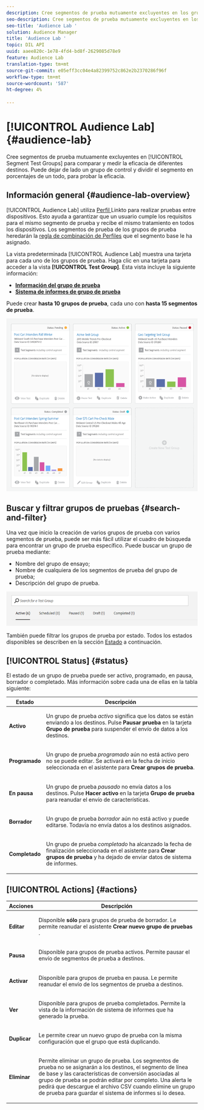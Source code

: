 ```yaml
---
description: Cree segmentos de prueba mutuamente excluyentes en los grupos de prueba de segmentos para comparar y medir la eficacia de diferentes destinos. Puede dejar de lado un grupo de control y dividir el segmento en porcentajes de un todo, para probar la eficacia.
seo-description: Cree segmentos de prueba mutuamente excluyentes en los grupos de prueba de segmentos para comparar y medir la eficacia de diferentes destinos. Puede dejar de lado un grupo de control y dividir el segmento en porcentajes de un todo, para probar la eficacia.
seo-title: 'Audience Lab '
solution: Audience Manager
title: 'Audience Lab '
topic: DIL API
uuid: aaee820c-1e78-4fd4-bd8f-2629085d78e9
feature: Audience Lab
translation-type: tm+mt
source-git-commit: e05eff3cc04e4a82399752c862e2b2370286f96f
workflow-type: tm+mt
source-wordcount: '587'
ht-degree: 4%

---
```



# [!UICONTROL Audience Lab] {#audience-lab}

Cree segmentos de prueba mutuamente excluyentes en [!UICONTROL Segment Test Groups] para comparar y medir la eficacia de diferentes destinos. Puede dejar de lado un grupo de control y dividir el segmento en porcentajes de un todo, para probar la eficacia.

## Información general {#audience-lab-overview}

[!UICONTROL Audience Lab] utiliza  [Perfil ](../../features/profile-merge-rules/merge-rules-overview.md) Linkto para realizar pruebas entre dispositivos. Esto ayuda a garantizar que un usuario cumple los requisitos para el mismo segmento de prueba y recibe el mismo tratamiento en todos los dispositivos. Los segmentos de prueba de los grupos de prueba heredarán la [regla de combinación de Perfiles](../../features/profile-merge-rules/merge-rules-dashboard.md) que el segmento base le ha asignado.

La vista predeterminada [!UICONTROL Audience Lab] muestra una tarjeta para cada uno de los grupos de prueba. Haga clic en una tarjeta para acceder a la vista **[!UICONTROL Test Group]**. Esta vista incluye la siguiente información:

* **[Información del grupo de prueba](../../features/audience-lab/audience-lab-information-view.md)**
* **[Sistema de informes de grupo de prueba](../../features/audience-lab/audience-lab-reporting-view.md)**

Puede crear **hasta 10 grupos de prueba**, cada uno con **hasta 15 segmentos de prueba**.

![](assets/test-groups-view.PNG)

## Buscar y filtrar grupos de pruebas {#search-and-filter}

Una vez que inicio la creación de varios grupos de prueba con varios segmentos de prueba, puede ser más fácil utilizar el cuadro de búsqueda para encontrar un grupo de prueba específico. Puede buscar un grupo de prueba mediante:

* Nombre del grupo de ensayo;
* Nombre de cualquiera de los segmentos de prueba del grupo de prueba;
* Descripción del grupo de prueba.

![](assets/search_and_filter_audience_lab.png)

También puede filtrar los grupos de prueba por estado. Todos los estados disponibles se describen en la sección [Estado](../../features/audience-lab/audience-lab.md#status) a continuación.

## [!UICONTROL Status] {#status}

El estado de un grupo de prueba puede ser activo, programado, en pausa, borrador o completado. Más información sobre cada una de ellas en la tabla siguiente:

<table id="table_7A0388BA02E045AC971C06A22DAC2C63"> 
 <thead> 
  <tr> 
   <th colname="col1" class="entry"> Estado </th> 
   <th colname="col2" class="entry"> Descripción </th> 
  </tr> 
 </thead>
 <tbody> 
  <tr> 
   <td colname="col1"> <p> <b><span class="uicontrol"> Activo </span></b> </p> </td> 
   <td colname="col2"> <p>Un grupo de prueba <i>activo</i> significa que los datos se están enviando a los destinos. Pulse <b><span class="uicontrol"> Pausar prueba </span></b> en la tarjeta <b><span class="uicontrol"> Grupo de prueba </span></b> para suspender el envío de datos a los destinos. </p> </td> 
  </tr> 
  <tr> 
   <td colname="col1"> <p> <b><span class="uicontrol"> Programado </span></b> </p> </td> 
   <td colname="col2"> <p>Un grupo de prueba <i>programado</i> aún no está activo pero no se puede editar. Se activará en la fecha de inicio seleccionada en el asistente para <b>Crear grupos de prueba</b>. </p> </td> 
  </tr> 
  <tr> 
   <td colname="col1"> <p> <b><span class="uicontrol"> En pausa </span></b> </p> </td> 
   <td colname="col2"> <p>Un grupo de prueba <i>pausado</i> no envía datos a los destinos. Pulse <b><span class="uicontrol"> Hacer activo </span></b> en la tarjeta <b><span class="uicontrol"> Grupo de prueba </span></b> para reanudar el envío de características. </p> </td> 
  </tr> 
  <tr> 
   <td colname="col1"> <p> <b><span class="uicontrol"> Borrador </span></b> </p> </td> 
   <td colname="col2"> <p>Un grupo de prueba <i>borrador</i> aún no está activo y puede editarse. Todavía no envía datos a los destinos asignados. </p> </td> 
  </tr> 
  <tr> 
   <td colname="col1"> <p> <b><span class="uicontrol"> Completado </span></b> </p> </td> 
   <td colname="col2"> <p>Un grupo de prueba <i>completado</i> ha alcanzado la fecha de finalización seleccionada en el asistente para <b><span class="uicontrol"> Crear grupos de prueba </span></b> y ha dejado de enviar datos de sistema de informes. </p> </td>
  </tr>
 </tbody>
</table>

## [!UICONTROL Actions] {#actions}

<table id="table_481A411E2D2F4FE891595D00E775CF60"> 
 <thead> 
  <tr> 
   <th colname="col1" class="entry"> Acciones </th> 
   <th colname="col2" class="entry"> Descripción </th>
  </tr>
 </thead>
 <tbody> 
  <tr> 
   <td colname="col1"> <p> <b><span class="uicontrol"> Editar </span></b> </p> </td>
   <td colname="col2"> <p>Disponible <b>sólo</b> para grupos de prueba de borrador. Le permite reanudar el asistente <b><span class="uicontrol"> Crear nuevo grupo de pruebas </span></b>. </p> </td>
  </tr>
  <tr> 
   <td colname="col1"> <p> <b><span class="uicontrol"> Pausa </span></b> </p> </td>
   <td colname="col2"> <p>Disponible para grupos de prueba activos. Permite pausar el envío de segmentos de prueba a destinos. </p> </td>
  </tr>
  <tr> 
   <td colname="col1"> <p> <b><span class="uicontrol"> Activar  </span></b> </p> </td>
   <td colname="col2"> <p>Disponible para grupos de prueba en pausa. Le permite reanudar el envío de los segmentos de prueba a destinos. </p> </td>
  </tr>
  <tr> 
   <td colname="col1"> <p> <b><span class="uicontrol"> Ver </span></b> </p> </td>
   <td colname="col2"> <p>Disponible para grupos de prueba completados. Permite la vista de la información de sistema de informes que ha generado la prueba. </p> </td>
  </tr>
  <tr> 
   <td colname="col1"> <p> <b><span class="uicontrol"> Duplicar </span></b> </p> </td>
   <td colname="col2"> <p>Le permite crear un nuevo grupo de prueba con la misma configuración que el grupo que está duplicando. </p> </td>
  </tr>
  <tr> 
   <td colname="col1"> <p> <b><span class="uicontrol"> Eliminar </span></b> </p> </td>
   <td colname="col2"> <p>Permite eliminar un grupo de prueba. Los segmentos de prueba no se asignarán a los destinos, el segmento de línea de base y las características de conversión asociadas al grupo de prueba se podrán editar por completo. Una alerta le pedirá que descargue el archivo CSV cuando elimine un grupo de prueba para guardar el sistema de informes si lo desea. </p> </td>
  </tr>
 </tbody>
</table>